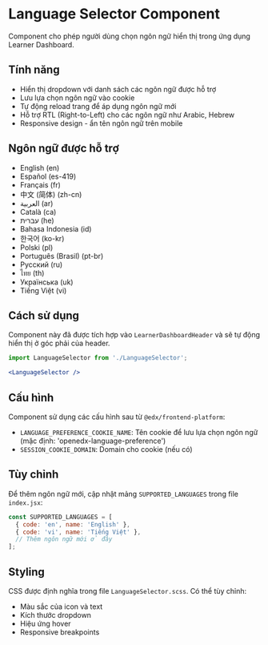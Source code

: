 # Language Selector Component

Component cho phép người dùng chọn ngôn ngữ hiển thị trong ứng dụng Learner Dashboard.

## Tính năng

- Hiển thị dropdown với danh sách các ngôn ngữ được hỗ trợ
- Lưu lựa chọn ngôn ngữ vào cookie
- Tự động reload trang để áp dụng ngôn ngữ mới
- Hỗ trợ RTL (Right-to-Left) cho các ngôn ngữ như Arabic, Hebrew
- Responsive design - ẩn tên ngôn ngữ trên mobile

## Ngôn ngữ được hỗ trợ

- English (en)
- Español (es-419)
- Français (fr)
- 中文 (简体) (zh-cn)
- العربية (ar)
- Català (ca)
- עברית (he)
- Bahasa Indonesia (id)
- 한국어 (ko-kr)
- Polski (pl)
- Português (Brasil) (pt-br)
- Русский (ru)
- ไทย (th)
- Українська (uk)
- Tiếng Việt (vi)

## Cách sử dụng

Component này đã được tích hợp vào `LearnerDashboardHeader` và sẽ tự động hiển thị ở góc phải của header.

```jsx
import LanguageSelector from './LanguageSelector';

<LanguageSelector />
```

## Cấu hình

Component sử dụng các cấu hình sau từ `@edx/frontend-platform`:

- `LANGUAGE_PREFERENCE_COOKIE_NAME`: Tên cookie để lưu lựa chọn ngôn ngữ (mặc định: 'openedx-language-preference')
- `SESSION_COOKIE_DOMAIN`: Domain cho cookie (nếu có)

## Tùy chỉnh

Để thêm ngôn ngữ mới, cập nhật mảng `SUPPORTED_LANGUAGES` trong file `index.jsx`:

```javascript
const SUPPORTED_LANGUAGES = [
  { code: 'en', name: 'English' },
  { code: 'vi', name: 'Tiếng Việt' },
  // Thêm ngôn ngữ mới ở đây
];
```

## Styling

CSS được định nghĩa trong file `LanguageSelector.scss`. Có thể tùy chỉnh:

- Màu sắc của icon và text
- Kích thước dropdown
- Hiệu ứng hover
- Responsive breakpoints
